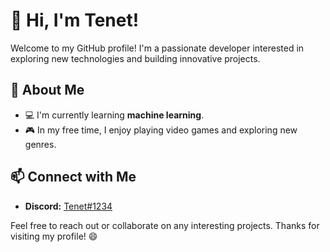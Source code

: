 # 👋 Hi, I'm Tenet!

Welcome to my GitHub profile! I'm a passionate developer interested in exploring new technologies and building innovative projects.

## 🌱 About Me

- 💻 I'm currently learning **machine learning**.
- 🎮 In my free time, I enjoy playing video games and exploring new genres.

## 📫 Connect with Me

- **Discord:** [Tenet#1234](https://discord.com/users/959324254569103370)

Feel free to reach out or collaborate on any interesting projects. Thanks for visiting my profile! 😄
